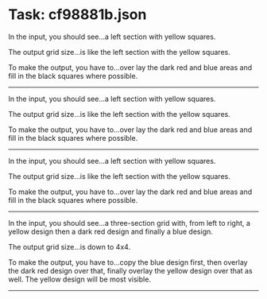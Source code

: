 # Task: cf98881b.json

In the input, you should see...a left section with yellow squares.

The output grid size...is like the left section with the yellow squares.

To make the output, you have to...over lay the dark red and blue areas and fill in the black squares where possible.

---

In the input, you should see...a left section with yellow squares.

The output grid size...is like the left section with the yellow squares.

To make the output, you have to...over lay the dark red and blue areas and fill in the black squares where possible.

---

In the input, you should see...a left section with yellow squares.

The output grid size...is like the left section with the yellow squares.

To make the output, you have to...over lay the dark red and blue areas and fill in the black squares where possible.

---

In the input, you should see...a three-section grid with, from left to right, a yellow design then a dark red design and finally a blue design.

The output grid size...is down to 4x4.

To make the output, you have to...copy the blue design first, then overlay the dark red design over that, finally overlay the yellow design over that as well. The yellow design will be most visible.

---

